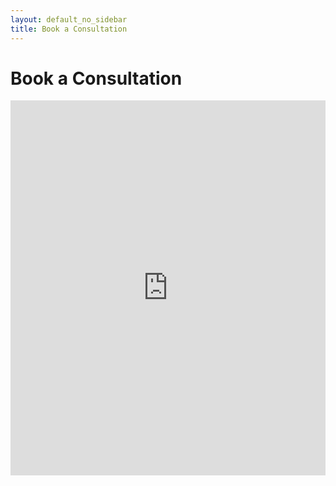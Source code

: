 ```yaml
---
layout: default_no_sidebar
title: Book a Consultation
---
```


# Book a Consultation 

<!-- Google Calendar Appointment Scheduling begin -->
<iframe src="https://calendar.google.com/calendar/appointments/schedules/AcZssZ0US1XJ-KYYHPiTZ0-ch0PKjuo-Smg8enoFJMjoal8x7bvLMxNjH0mVA-SQdpR9IKuMXQi0hlpO?gv=true" style="border: 0" width="100%" height="600" frameborder="0"></iframe>
<!-- end Google Calendar Appointment Scheduling -->